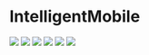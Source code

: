 # IntelligentMobile
<img src="p.JPG" />
<img src="p1.JPG" />
<img src="p2.JPG" />
<img src="p3.JPG" />
<img src="p4.JPG" />
<img src="p5.JPG" />

